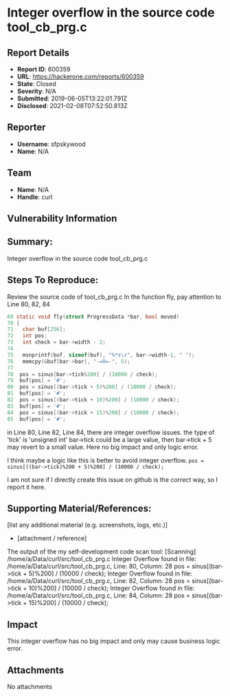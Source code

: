 # Integer overflow in the source code tool_cb_prg.c

## Report Details
- **Report ID**: 600359
- **URL**: https://hackerone.com/reports/600359
- **State**: Closed
- **Severity**: N/A
- **Submitted**: 2019-06-05T13:22:01.791Z
- **Disclosed**: 2021-02-08T07:52:50.813Z

## Reporter
- **Username**: sfpskywood
- **Name**: N/A

## Team
- **Name**: N/A
- **Handle**: curl

## Vulnerability Information
## Summary:
Integer overflow in the source code tool_cb_prg.c

## Steps To Reproduce:

Review the source code of tool_cb_prg.c
In the function fly, pay attention to Line 80, 82, 84

```C
69 static void fly(struct ProgressData *bar, bool moved)
70 {
71   char buf[256];
72   int pos;
73   int check = bar->width - 2;
74 
75   msnprintf(buf, sizeof(buf), "%*s\r", bar->width-1, " ");
76   memcpy(&buf[bar->bar], "-=O=-", 5);
77
78  pos = sinus[bar->tick%200] / (10000 / check);
79  buf[pos] = '#';
80  pos = sinus[(bar->tick + 5)%200] / (10000 / check);
81  buf[pos] = '#';
82  pos = sinus[(bar->tick + 10)%200] / (10000 / check);
83  buf[pos] = '#';
84  pos = sinus[(bar->tick + 15)%200] / (10000 / check);
85  buf[pos] = '#';
```

in Line 80, Line 82, Line 84, there are integer overflow issues.
the type of 'tick' is 'unsigned int'
bar->tick could be a large value, then bar->tick + 5 may revert to a small value.
Here no big impact and only logic error.

I think maybe a logic like this is better to avoid integer overflow.
`pos = sinus[((bar->tick)%200 + 5)%200] / (10000 / check);`

I am not sure if I directly create this issue on github is the correct way, so I report it here.

## Supporting Material/References:
[list any additional material (e.g. screenshots, logs, etc.)]

  * [attachment / reference]

The output of the my self-development code scan tool:
[Scanning] /home/a/Data/curl/src/tool_cb_prg.c
Integer Overflow found in file: /home/a/Data/curl/src/tool_cb_prg.c, Line: 80, Column: 28
pos = sinus[(bar->tick + 5)%200] / (10000 / check);
Integer Overflow found in file: /home/a/Data/curl/src/tool_cb_prg.c, Line: 82, Column: 28
pos = sinus[(bar->tick + 10)%200] / (10000 / check);
Integer Overflow found in file: /home/a/Data/curl/src/tool_cb_prg.c, Line: 84, Column: 28
pos = sinus[(bar->tick + 15)%200] / (10000 / check);

## Impact

This integer overflow has no big impact and only may cause business logic error.

## Attachments
No attachments
